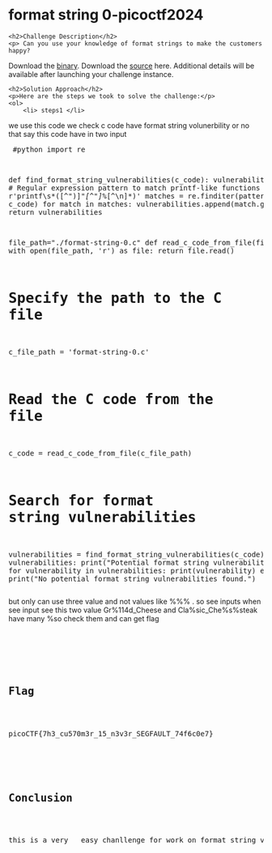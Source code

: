 
<!DOCTYPE html>
<html>

<body>
    <h1>format string 0-picoctf2024</h1>

    <h2>Challenge Description</h2>
    <p> Can you use your knowledge of format strings to make the customers happy?
Download the  <a href="https://artifacts.picoctf.net/c_mimas/67/format-string-0">  binary</a>.
Download the <a href="https://artifacts.picoctf.net/c_mimas/67/format-string-0">  source</a> here.
Additional details will be available after launching your challenge instance.
 
</p>
 
    <h2>Solution Approach</h2>
    <p>Here are the steps we took to solve the challenge:</p>
    <ol>
        <li> steps1 </li>
we use  this code we check c  code have format string volunerbility or no that say this code have in two input
       <pre>
#python
import re

def find_format_string_vulnerabilities(c_code):
    vulnerabilities = []
    # Regular expression pattern to match printf-like functions
    pattern = r'printf\s*\([^")]*"[^"]*%[^\n]*\)'
    matches = re.finditer(pattern, c_code)
    for match in matches:
        vulnerabilities.append(match.group(0))
    return vulnerabilities

file_path="./format-string-0.c"
def read_c_code_from_file(file_path):
    with open(file_path, 'r') as file:
        return file.read()

# Specify the path to the C file
c_file_path = 'format-string-0.c'

# Read the C code from the file
c_code = read_c_code_from_file(c_file_path)

# Search for format string vulnerabilities
vulnerabilities = find_format_string_vulnerabilities(c_code)
if vulnerabilities:
    print("Potential format string vulnerabilities found:")
    for vulnerability in vulnerabilities:
        print(vulnerability)
else:
    print("No potential format string vulnerabilities found.")
</pre>but only can use three value and not values like %%% .
so see inputs when see input see this two value Gr%114d_Cheese
and Cla%sic_Che%s%steak  have many %so check them and can get flag 
<pre>

    </ol>
<br>
    <h2>Flag</h2>
    <p class="flag">picoCTF{7h3_cu570m3r_15_n3v3r_SEGFAULT_74f6c0e7}

</p>

    <h2>Conclusion</h2>
    <p>this is a very   easy chanllenge for work on format string volunerbility</p>
</body>
</html>


